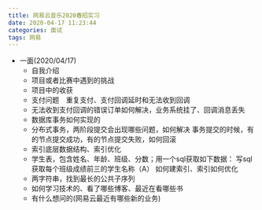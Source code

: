 ```yaml
---
title: 网易云音乐2020春招实习
date: 2020-04-17 11:23:44
categories: 面试
tags: 网易
---
```

- 一面(2020/04/17)
    - 自我介绍
    - 项目或者比赛中遇到的挑战
    - 项目中的收获
    - 支付问题　重复支付、支付回调延时和无法收到回调
    - 无法收到支付回调的错误订单如何解决，业务系统挂了、回调消息丢失
    - 数据库事务如何实现的
    - 分布式事务，两阶段提交会出现哪些问题，如何解决
        事务提交的时候，有的节点提交成功，有的节点提交失败，如何回滚
    - 索引底层数据结构、索引优化
    - 学生表，包含姓名、年龄、班级、分数；用一个sql获取如下数据：
        写sql 获取每个班级成绩前三的学生名称（A）
        如何建索引、索引如何优化
    - 两字符串，找到最长的公共子序列
    - 如何学习技术的、看了哪些博客、最近在看哪些书
    - 有什么想问的(网易云最近有哪些新的业务)